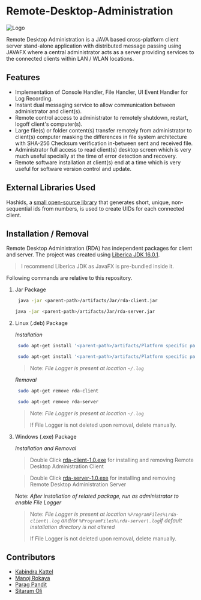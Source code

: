 # Remote-Desktop-Administration
![Logo](icons/logo.svg)

Remote Desktop Administration is a JAVA based cross-platform client server stand-alone application with distributed message passing using JAVAFX where a central administrator acts as a server providing services to the connected clients within LAN / WLAN locations. 


## Features

 - Implementation of  Console Handler, File Handler, UI Event Handler for Log Recording.
 - Instant dual messaging service to allow communication between administrator and client(s).
 - Remote control access to administrator to remotely shutdown, restart, logoff client's computer(s).
 - Large file(s) or folder content(s) transfer remotely from administrator to client(s) computer masking the differences in file system architecture with SHA-256 Checksum verification in-between sent and received file.
 - Administrator full access to read client(s) desktop screen which is very much useful specially at the time of error detection and recovery.
 - Remote software installation at  client(s) end at a time which is very useful for software version control and update.
 

## External Libraries Used

Hashids, a [small open-source library](https://github.com/jiecao-fm/hashids-java) that generates short, unique, non-sequential ids from numbers, is used to create UIDs for each connected client.


## Installation / Removal

Remote Desktop Administration (RDA) has independent packages for client and server. The project was created using [Liberica JDK 16.0.1](https://bell-sw.com/).

> I recommend Liberica JDK as JavaFX is pre-bundled inside it.

Following commands are relative to this repository.

1. Jar Package

   ```sh
    java -jar <parent-path>/artifacts/Jar/rda-client.jar   
   ```
     ```sh
    java -jar <parent-path>/artifacts/Jar/rda-server.jar   
   ```

2. Linux (.deb) Package

   *Installation*

   ```sh
    sudo apt-get install '<parent-path>/artifacts/Platform specific package/Linux (deb)/rda-client_1.0-1_amd64.deb'  
    ```
     ```sh
      sudo apt-get install '<parent-path>/artifacts/Platform specific package/Linux (deb)/rda-server_1.0-1_amd64.deb'  
    ```
   > Note: *File Logger is present at location `~/.log`*
   >
   *Removal*

   ```sh
    sudo apt-get remove rda-client  
   ```
   ```sh
    sudo apt-get remove rda-server  
   ```
   > Note: *File Logger is present at location `~/.log`*
   >
   > If File Logger is not deleted upon removal, delete manually.
3. Windows (.exe) Package

   *Installation and Removal*

   > Double Click [rda-client-1.0.exe](artifacts/Platform%20specific%20package/Windows%20(exe)/rda-client-1.0.exe) for installing and removing Remote Desktop Administration Client

   > Double Click [rda-server-1.0.exe](artifacts/Platform%20specific%20package/Windows%20(exe)/rda-server-1.0.exe) for installing and removing Remote Desktop Administration Server

   Note: *After installation of related package, run as administrator to enable File Logger*
   >
   >Note: *File Logger is present at location `%ProgramFiles%\rda-client\.log` and/or `%ProgramFiles%\rda-server\.log`if default installation directory is not altered*
   >
   >If File Logger is not deleted upon removal, delete manually.

## Contributors

- [Kabindra Kattel](https://github.com/KabindraKattel)
- [Manoj Rokaya](https://github.com/manoj014)
- [Parag Pandit](https://github.com/Parag2054)
- [Sitaram Oli](https://github.com/sitaramoli)




